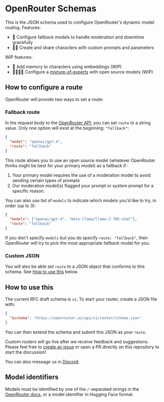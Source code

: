 # OpenRouter Schemas

This is the JSON schema used to configure OpenRouter's dynamic model routing. Features:

- 🔀 Configure fallback models to handle moderation and downtime gracefully
- 🦹‍♀️ Create and share characters with custom prompts and parameters

WIP features:

- 🧠 Add memory to characters using embeddings (WIP)
- 👨‍👩‍👧‍👦 Configure a [mixture-of-experts](https://arxiv.org/abs/2208.02813) with open source models (WIP)

## How to configure a route

OpenRouter will provide two ways to set a route:
### Fallback route

In the request body to the [OpenRouter API](https://openrouter.ai/docs), you can set `route` to a string value. Only one option will exist at the beginning: `"fallback"`:

```json
{
  "model": "openai/gpt-4",
  "route": "fallback"
}
```

This route allows you to use an open source model (whatever OpenRouter thinks might be best for your primary model) as a fallback if :

1. Your primary model requires the use of a moderation model to avoid sending certain types of prompts
2. Our moderation model(s) flagged your prompt or system prompt for a specific reason.

You can also use list of `models` to indicate which models you'd like to try, in order (up to 3):

```json
{
  "models": ["openai/gpt-4", "meta-llama/llama-2-70b-chat"],
  "route": "fallback"
}
```

If you don't specify `models` but you do specify `route: "fallback"`, then OpenRouter will try to pick the most appropriate fallback model for you.

### Custom JSON

You will also be able set `route` to a JSON object that conforms to this schema. See [How to use this](#how-to-use-this) below.

## How to use this

The current RFC draft schema is `v1`. To start your router, create a JSON file with:

```json
{
  "$schema": "https://openrouter.ai/api/v1/router/schema.json"
}
```

You can then extend the schema and submit this JSON as your `route`.

Custom routers will go live after we receive feedback and suggestions. Please feel free to [create an issue](/issues) or open a PR directly on this repository to start the discussion!

You can also message us in [Discord](https://discord.gg/T7cXxR68vK).

## Model identifiers

Models must be identified by one of the `/`-separated strings in the [OpenRouter docs](https://openrouter.ai/docs#models), or a model identifier in Hugging Face format.
